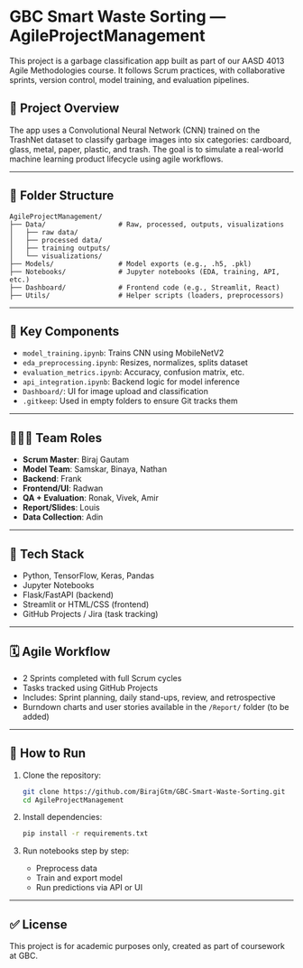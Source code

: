 
# GBC Smart Waste Sorting — AgileProjectManagement

This project is a garbage classification app built as part of our AASD 4013 Agile Methodologies course. It follows Scrum practices, with collaborative sprints, version control, model training, and evaluation pipelines.

## 🚀 Project Overview

The app uses a Convolutional Neural Network (CNN) trained on the TrashNet dataset to classify garbage images into six categories: cardboard, glass, metal, paper, plastic, and trash. The goal is to simulate a real-world machine learning product lifecycle using agile workflows.

---

## 📁 Folder Structure

```
AgileProjectManagement/
├── Data/                  # Raw, processed, outputs, visualizations
│   ├── raw data/
│   ├── processed data/
│   ├── training outputs/
│   └── visualizations/
├── Models/                # Model exports (e.g., .h5, .pkl)
├── Notebooks/             # Jupyter notebooks (EDA, training, API, etc.)
├── Dashboard/             # Frontend code (e.g., Streamlit, React)
├── Utils/                 # Helper scripts (loaders, preprocessors)
```

---

## 🧠 Key Components

- `model_training.ipynb`: Trains CNN using MobileNetV2
- `eda_preprocessing.ipynb`: Resizes, normalizes, splits dataset
- `evaluation_metrics.ipynb`: Accuracy, confusion matrix, etc.
- `api_integration.ipynb`: Backend logic for model inference
- `Dashboard/`: UI for image upload and classification
- `.gitkeep`: Used in empty folders to ensure Git tracks them

---

## 🧑‍🤝‍🧑 Team Roles

- **Scrum Master**: Biraj Gautam
- **Model Team**: Samskar, Binaya, Nathan
- **Backend**: Frank
- **Frontend/UI**: Radwan
- **QA + Evaluation**: Ronak, Vivek, Amir
- **Report/Slides**: Louis
- **Data Collection**: Adin

---

## 🧪 Tech Stack

- Python, TensorFlow, Keras, Pandas
- Jupyter Notebooks
- Flask/FastAPI (backend)
- Streamlit or HTML/CSS (frontend)
- GitHub Projects / Jira (task tracking)

---

## 🗓️ Agile Workflow

- 2 Sprints completed with full Scrum cycles
- Tasks tracked using GitHub Projects
- Includes: Sprint planning, daily stand-ups, review, and retrospective
- Burndown charts and user stories available in the `/Report/` folder (to be added)

---

## 📝 How to Run

1. Clone the repository:
   ```bash
   git clone https://github.com/BirajGtm/GBC-Smart-Waste-Sorting.git
   cd AgileProjectManagement
   ```

2. Install dependencies:
   ```bash
   pip install -r requirements.txt
   ```

3. Run notebooks step by step:
   - Preprocess data
   - Train and export model
   - Run predictions via API or UI

---

## ✅ License

This project is for academic purposes only, created as part of coursework at GBC.

